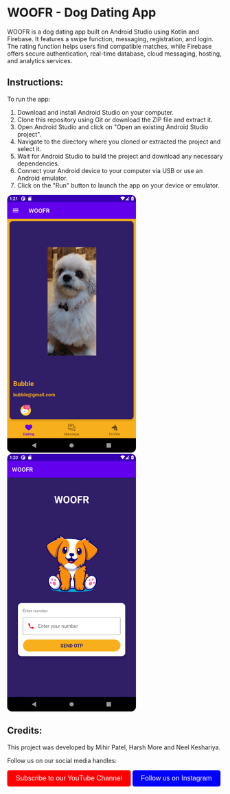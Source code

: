 
<!DOCTYPE html>
<html>
<head>
	
</head>
<body>
	<h1>WOOFR - Dog Dating App</h1>
	<p>WOOFR is a dog dating app built on Android Studio using Kotlin and Firebase. It features a swipe function, messaging, registration, and login. The rating function helps users find compatible matches, while Firebase offers secure authentication, real-time database, cloud messaging, hosting, and analytics services.</p>
	<h2>Instructions:</h2>
	<p>To run the app:</p>
	<ol>
		<li>Download and install Android Studio on your computer.</li>
		<li>Clone this repository using Git or download the ZIP file and extract it.</li>
		<li>Open Android Studio and click on "Open an existing Android Studio project".</li>
		<li>Navigate to the directory where you cloned or extracted the project and select it.</li>
		<li>Wait for Android Studio to build the project and download any necessary dependencies.</li>
		<li>Connect your Android device to your computer via USB or use an Android emulator.</li>
		<li>Click on the "Run" button to launch the app on your device or emulator.</li>
	</ol>
	<img src="https://github.com/CODEMASTERMIHIR/WOOFR/blob/master/app/src/main/res/Screenshot_20230408_132143.png" alt="WOOFR" width="300px">
	<img src="https://github.com/CODEMASTERMIHIR/WOOFR/blob/master/app/src/main/res/Screenshot_20230408_132033.png" alt="WOOFR" width="300px">
	<h2>Credits:</h2>
	<p>This project was developed by Mihir Patel, Harsh More and Neel Keshariya.</p>
	<p>Follow us on our social media handles:</p>
	<a href="https://www.youtube.com/channel/UC3SszWzWNg6gT-Rjy5x0BWw"><button style="background-color: red; color: white; padding: 10px 20px; border: none; border-radius: 5px; font-size: 16px; cursor: pointer;"><i class="fab fa-youtube"></i> Subscribe to our YouTube Channel</button></a>
	<a href="https://www.instagram.com/dr_vigilant/"><button style="background-color: blue; color: white; padding: 10px 20px; border: none; border-radius: 5px; font-size: 16px; cursor: pointer;"><i class="fab fa-instagram"></i> Follow us on Instagram</button></a>
</body>
</html>



